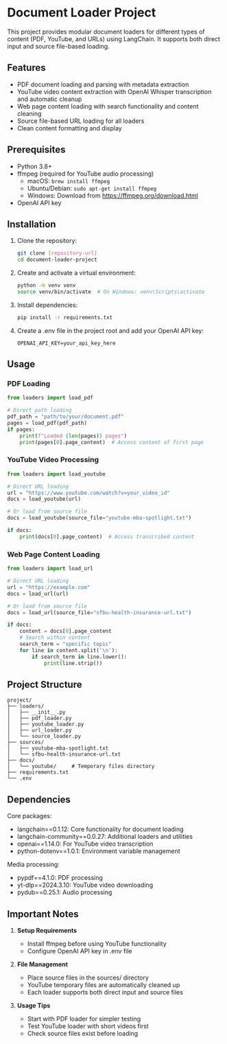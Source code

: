 # Document Loader Project

This project provides modular document loaders for different types of content (PDF, YouTube, and URLs) using LangChain. It supports both direct input and source file-based loading.

## Features

- PDF document loading and parsing with metadata extraction
- YouTube video content extraction with OpenAI Whisper transcription and automatic cleanup
- Web page content loading with search functionality and content cleaning
- Source file-based URL loading for all loaders
- Clean content formatting and display

## Prerequisites

- Python 3.8+
- ffmpeg (required for YouTube audio processing)
  - macOS: `brew install ffmpeg`
  - Ubuntu/Debian: `sudo apt-get install ffmpeg`
  - Windows: Download from https://ffmpeg.org/download.html
- OpenAI API key

## Installation

1. Clone the repository:
   ```bash
   git clone [repository-url]
   cd document-loader-project
   ```

2. Create and activate a virtual environment:
   ```bash
   python -m venv venv
   source venv/bin/activate  # On Windows: venv\Scripts\activate
   ```

3. Install dependencies:
   ```bash
   pip install -r requirements.txt
   ```

4. Create a .env file in the project root and add your OpenAI API key:
   ```plaintext
   OPENAI_API_KEY=your_api_key_here
   ```

## Usage

### PDF Loading
```python
from loaders import load_pdf

# Direct path loading
pdf_path = "path/to/your/document.pdf"
pages = load_pdf(pdf_path)
if pages:
    print(f"Loaded {len(pages)} pages")
    print(pages[0].page_content)  # Access content of first page
```

### YouTube Video Processing
```python
from loaders import load_youtube

# Direct URL loading
url = "https://www.youtube.com/watch?v=your_video_id"
docs = load_youtube(url)

# Or load from source file
docs = load_youtube(source_file="youtube-mba-spotlight.txt")

if docs:
    print(docs[0].page_content)  # Access transcribed content
```

### Web Page Content Loading
```python
from loaders import load_url

# Direct URL loading
url = "https://example.com"
docs = load_url(url)

# Or load from source file
docs = load_url(source_file="sfbu-health-insurance-url.txt")

if docs:
    content = docs[0].page_content
    # Search within content
    search_term = "specific topic"
    for line in content.split('\n'):
        if search_term in line.lower():
            print(line.strip())
```

## Project Structure
```
project/
├── loaders/
│   ├── __init__.py
│   ├── pdf_loader.py
│   ├── youtube_loader.py
│   ├── url_loader.py
│   └── source_loader.py
├── sources/
│   ├── youtube-mba-spotlight.txt
│   └── sfbu-health-insurance-url.txt
├── docs/
│   └── youtube/     # Temporary files directory
├── requirements.txt
└── .env
```

## Dependencies

Core packages:
- langchain==0.1.12: Core functionality for document loading
- langchain-community==0.0.27: Additional loaders and utilities
- openai==1.14.0: For YouTube video transcription
- python-dotenv==1.0.1: Environment variable management

Media processing:
- pypdf==4.1.0: PDF processing
- yt-dlp==2024.3.10: YouTube video downloading
- pydub==0.25.1: Audio processing

## Important Notes

1. **Setup Requirements**
   - Install ffmpeg before using YouTube functionality
   - Configure OpenAI API key in .env file

2. **File Management**
   - Place source files in the sources/ directory
   - YouTube temporary files are automatically cleaned up
   - Each loader supports both direct input and source files

3. **Usage Tips**
   - Start with PDF loader for simpler testing
   - Test YouTube loader with short videos first
   - Check source files exist before loading
